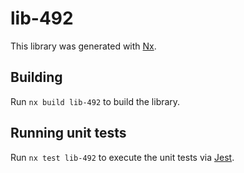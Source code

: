 # lib-492

This library was generated with [Nx](https://nx.dev).

## Building

Run `nx build lib-492` to build the library.

## Running unit tests

Run `nx test lib-492` to execute the unit tests via [Jest](https://jestjs.io).
